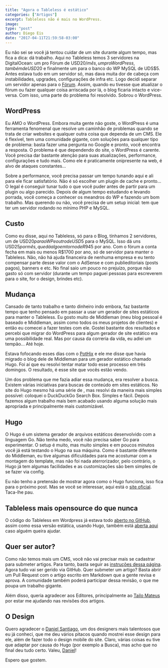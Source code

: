 ```yaml
---
title: "Agora o Tableless é estático"
categories: ["Artigos"]
excerpt: Tableless não é mais no WordPress.
image:
type: "post"
author: Diego Eis
date: "2017-04-11T21:59:58-03:00"
---
```


Eu não sei se você já tentou cuidar de um site durante algum tempo, mas fica a dica: dá trabalho. Aqui no Tableless temos 3 servidores na DigitalOcean: um pro Fórum de USD$20/mês, um pro WordPress, também de USD$20 e finalmente um para o banco do WP MySQL de UDS$5. Antes estava tudo em um servidor só, mas dava muita dor de cabeça com instabilidades, upgrades, configurações de infra etc. Logo decidi separar um servidor apenas para o [Fórum](http://forum.tableless.com.br/). Assim, quando eu tivesse que atualizar o fórum ou fazer qualquer coisa arriscada por lá, o blog ficaria intacto e vice-versa. Com isso, uma parte do problema foi resolvido. Sobrou o WordPress.

## WordPress
Eu AMO o WordPress. Embora muita gente não goste, o WordPress é uma ferramenta fenomenal que resolve um caminhão de problemas quando se trata de criar websites e qualquer outra coisa que dependa de um CMS. Ele é flexível, tem uma comunidade gigante, com soluções para qualquer tipo de problema: basta fazer uma pergunta no Google e pronto, você encontra a resposta. O problema é que dependendo do site, o WordPress é carente. Você precisa dar bastante atenção para suas atualizações, performance, configurações e tudo mais. Como ele é praticamente onipresente na web, é alvo de ataques constantes...

Sobre a performance, você precisa passar um tempo tunando aqui e ali para ele ficar satisfatório. Não é só escolher um plugin de cache e pronto... O legal é conseguir tunar tudo o que você puder antes de partir para um plugin ou algo parecido. Depois de algum tempo estudando e levando porrada, você começa a conhecer os meandros do WP e fazendo um bom trabalho. Mas querendo ou não, você precisa de um setup inicial: tem que ter um servidor rodando no mínimo PHP e MySQL.

## Custo
Como eu disse, aqui no Tableless, só para o Blog, tínhamos 2 servidores, um de USD$20 para o WP e outro de USD$5 para o MySQL. Isso dá uns USD$25 por mês, que dá algo em torno de R$945 por ano. Com o fórum a conta fecha em mais ou menos R$1700 por ano, só de servidor para manter o Tableless. Não, não há ajuda financeira de nenhuma empresa e eu tento compensar parte desse valor com o AdSense e com publieditoriais (posts pagos), banners e etc. No final saio um pouco no prejuízo, porque não gasto só com servidor (durante um tempo paguei pessoas para escreverem para o site, for o design, brindes etc).


## Mudança
Cansado de tanto trabalho e tanto dinheiro indo embora, faz bastante tempo que tenho pensado em passar a usar um gerador de sites estáticos para manter o Tableless. Eu gosto muito de Middleman (meu blog pessoal é baseado e Middleman, assim como todos os meus projetos de clientes) e então eu comecei a fazer testes com ele. Gostei bastante dos resultados e percebi que migrar do WordPress para algum gerador de site estático era uma possibilidade real. Mas por causa da correria da vida, eu adiei um tempão... Até hoje.

Estava fofocando esses dias com o [PotHix](http://pothix.com/) e ele me disse que havia migrado o blog dele de Middleman para um gerador estático chamado Hugo. Foi aí que eu resolvi tentar matar todo esse processo em três domingos. O resultado, é esse site que vocês estão vendo.

Um dos problema que me fazia adiar essa mudança, era resolver a busca. Existem várias iniciativas para buscas de conteúdo em sites estáticos. No site do Hugo mesmo há uma série de , mas resolvi da maneira mais simples possível: coloquei o DuckDuckGo Search Box. Simples e fácil. Depois fazemos algum trabalho mais bem acabado usando alguma solução mais apropriada e principalmente mais customizável.

## Hugo
O Hugo é um sistema gerador de arquivos estáticos desenvolvido com a linguagem Go. Não tenha medo, você não precisa saber Go para experimentar. O setup é muito, mas muito simples e em poucos minutos você já está testando o Hugo na sua máquina. Como é bastante diferente do Middleman, eu tive algumas dificuldades para me acostumar com a montagem do template, mas não foi nada aterrorizador, pelo contrário, o Hugo já tem algumas facilidades e as customizações são bem simples de se fazer via config.

Eu não tenho a pretensão de mostrar agora como o Hugo funciona, isso fica para o próximo post. Mas se você se interessar, aqui está o [site oficial](https://gohugo.io/). Taca-lhe pau.

## Tableless mais opensource do que nunca
O código do Tableless em Wordpress já estava todo [aberto no GitHub](http://github.com/tableless/tableless), assim como essa versão estática, usando Hugo, também está [aberta aqui](http://github.com/tableless/tableless-static) caso alguém queira ajudar.

## Quer ser autor?
Como não temos mais um CMS, você não vai precisar mais se cadastrar para submeter artigos. Para tanto, basta seguir as [instruções dessa página](http://tableless.com.br/seja-um-autor/). Agora tudo vai ser gerido via GitHub. Quer submeter um artigo? Basta abrir um Pull Request com o artigo escrito em Markdown que a gente revisa e aprova. A comunidade também poderá participar dessa revisão, o que me poupa um trabalho gigante.

Além disso, queria agradecer aos Editores, principalmente ao [Tailo Mateus](http://tailomateus.github.io/) por estar me ajudando nas revisões dos artigos.

## O Design
Quero agradecer o [Daniel Santiago](http://www.danielsantiago.com.br/), um dos designers mais talentosos que eu já conheci, que me deu vários pitacos quando mostrei esse design para ele, além de fazer todo o design mobile do site. Claro, várias coisas eu tive que adaptar por causa do Hugo (por exemplo a Busca), mas acho que no final deu tudo certo. Valeu, [Daniel](http://www.danielsantiago.com.br/)!

Espero que gostem.
